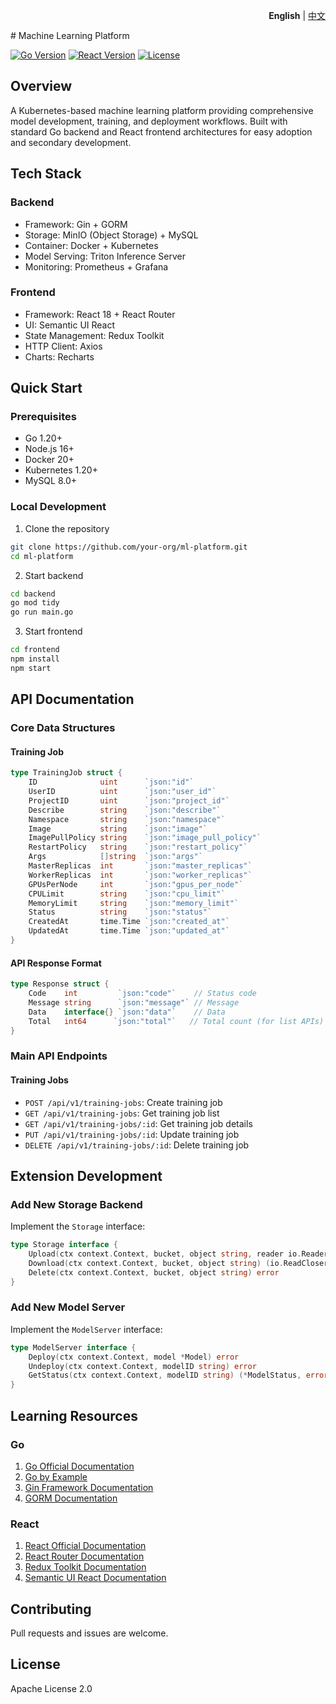 <p align="right">
   <strong>English</strong> | <a href="./README.cn.md">中文</a>
</p> 
# Machine Learning Platform

[![Go Version](https://img.shields.io/badge/Go-1.20+-blue.svg)]()
[![React Version](https://img.shields.io/badge/React-18.0+-blue.svg)]()
[![License](https://img.shields.io/badge/license-Apache%202-4EB1BA.svg)]()

## Overview

A Kubernetes-based machine learning platform providing comprehensive model development, training, and deployment workflows. Built with standard Go backend and React frontend architectures for easy adoption and secondary development.

## Tech Stack

### Backend
- Framework: Gin + GORM
- Storage: MinIO (Object Storage) + MySQL
- Container: Docker + Kubernetes
- Model Serving: Triton Inference Server
- Monitoring: Prometheus + Grafana

### Frontend
- Framework: React 18 + React Router
- UI: Semantic UI React
- State Management: Redux Toolkit
- HTTP Client: Axios
- Charts: Recharts

## Quick Start

### Prerequisites
- Go 1.20+
- Node.js 16+
- Docker 20+
- Kubernetes 1.20+
- MySQL 8.0+

### Local Development

1. Clone the repository
```bash
git clone https://github.com/your-org/ml-platform.git
cd ml-platform
```

2. Start backend
```bash
cd backend
go mod tidy
go run main.go
```

3. Start frontend
```bash
cd frontend
npm install
npm start
```

## API Documentation

### Core Data Structures

#### Training Job
```go
type TrainingJob struct {
    ID              uint      `json:"id"`
    UserID          uint      `json:"user_id"`
    ProjectID       uint      `json:"project_id"`
    Describe        string    `json:"describe"`
    Namespace       string    `json:"namespace"`
    Image           string    `json:"image"`
    ImagePullPolicy string    `json:"image_pull_policy"`
    RestartPolicy   string    `json:"restart_policy"`
    Args            []string  `json:"args"`
    MasterReplicas  int       `json:"master_replicas"`
    WorkerReplicas  int       `json:"worker_replicas"`
    GPUsPerNode     int       `json:"gpus_per_node"`
    CPULimit        string    `json:"cpu_limit"`
    MemoryLimit     string    `json:"memory_limit"`
    Status          string    `json:"status"`
    CreatedAt       time.Time `json:"created_at"`
    UpdatedAt       time.Time `json:"updated_at"`
}
```

#### API Response Format
```go
type Response struct {
    Code    int         `json:"code"`    // Status code
    Message string      `json:"message"` // Message
    Data    interface{} `json:"data"`    // Data
    Total   int64      `json:"total"`   // Total count (for list APIs)
}
```

### Main API Endpoints

#### Training Jobs
- `POST /api/v1/training-jobs`: Create training job
- `GET /api/v1/training-jobs`: Get training job list
- `GET /api/v1/training-jobs/:id`: Get training job details
- `PUT /api/v1/training-jobs/:id`: Update training job
- `DELETE /api/v1/training-jobs/:id`: Delete training job

## Extension Development

### Add New Storage Backend
Implement the `Storage` interface:
```go
type Storage interface {
    Upload(ctx context.Context, bucket, object string, reader io.Reader) error
    Download(ctx context.Context, bucket, object string) (io.ReadCloser, error)
    Delete(ctx context.Context, bucket, object string) error
}
```

### Add New Model Server
Implement the `ModelServer` interface:
```go
type ModelServer interface {
    Deploy(ctx context.Context, model *Model) error
    Undeploy(ctx context.Context, modelID string) error
    GetStatus(ctx context.Context, modelID string) (*ModelStatus, error)
}
```

## Learning Resources

### Go
1. [Go Official Documentation](https://golang.org/doc/)
2. [Go by Example](https://gobyexample.com/)
3. [Gin Framework Documentation](https://gin-gonic.com/docs/)
4. [GORM Documentation](https://gorm.io/docs/)

### React
1. [React Official Documentation](https://reactjs.org/docs/getting-started.html)
2. [React Router Documentation](https://reactrouter.com/docs/en/v6)
3. [Redux Toolkit Documentation](https://redux-toolkit.js.org/)
4. [Semantic UI React Documentation](https://react.semantic-ui.com/)

## Contributing

Pull requests and issues are welcome.

## License

Apache License 2.0